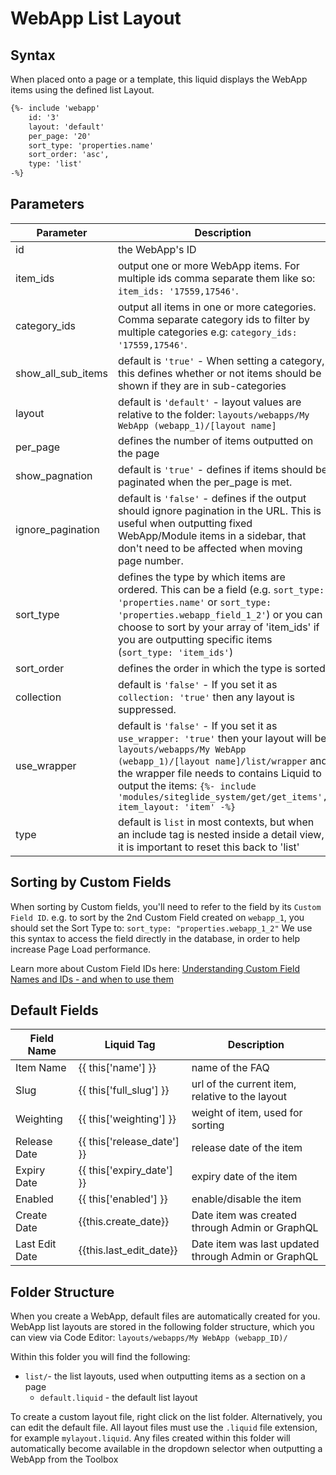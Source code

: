 # WebApp List Layout

## Syntax

When placed onto a page or a template, this liquid displays the WebApp items using the defined list Layout.

```html
{%- include 'webapp'
    id: '3'
    layout: 'default'
    per_page: '20'
    sort_type: 'properties.name'
    sort_order: 'asc',
    type: 'list' 
-%}
```

## Parameters

| **Parameter**         | **Description**                                                                                                                                                                                                                                                                                             |
| --------------------- | ----------------------------------------------------------------------------------------------------------------------------------------------------------------------------------------------------------------------------------------------------------------------------------------------------------- |
| id                    | the WebApp's ID                                                                                                                                                                                                                                                                                             |
| item\_ids             | output one or more WebApp items. For multiple ids comma separate them like so: `item_ids: '17559,17546'`.                                                                                                                                                                                                   |
| category\_ids         | output all items in one or more categories. Comma separate category ids to filter by multiple categories e.g: `category_ids: '17559,17546'`.                                                                                                                                                                |
| show\_all\_sub\_items | default is `'true'` - When setting a category, this defines whether or not items should be shown if they are in sub-categories                                                                                                                                                                              |
| layout                | default is `'default'` - layout values are relative to the folder: `layouts/webapps/My WebApp (webapp_1)/[layout name]`                                                                                                                                                                                     |
| per\_page             | defines the number of items outputted on the page                                                                                                                                                                                                                                                           |
| show\_pagnation       | default is `'true'` - defines if items should be paginated when the per\_page is met.                                                                                                                                                                                                                       |
| ignore\_pagination    | default is `'false'` - defines if the output should ignore pagination in the URL. This is useful when outputting fixed WebApp/Module items in a sidebar, that don't need to be affected when moving page number.                                                                                            |
| sort\_type            | defines the type by which items are ordered. This can be a field (e.g. `sort_type: 'properties.name'` or `sort_type: 'properties.webapp_field_1_2'`) or you can choose to sort by your array of 'item\_ids' if you are outputting specific items (`sort_type: 'item_ids'`)                                  |
| sort\_order           | defines the order in which the type is sorted                                                                                                                                                                                                                                                               |
| collection            | default is `'false'` - If you set it as `collection: 'true'` then any layout is suppressed.                                                                                                                                                                                                                 |
| use\_wrapper          | default is `'false'` - If you set it as `use_wrapper: 'true'` then your layout will be `layouts/webapps/My WebApp (webapp_1)/[layout name]/list/wrapper` and the wrapper file needs to contains Liquid to output the items: `{%- include 'modules/siteglide_system/get/get_items', item_layout: 'item' -%}` |
| type                  | default is `list` in most contexts, but when an include tag is nested inside a detail view, it is important to reset this back to 'list'                                                                                                                                                                    |

## Sorting by Custom Fields

When sorting by Custom fields, you'll need to refer to the field by its `Custom Field ID`. e.g. to sort by the 2nd Custom Field created on `webapp_1`, you should set the Sort Type to: `sort_type: "properties.webapp_1_2"` We use this syntax to access the field directly in the database, in order to help increase Page Load performance.

Learn more about Custom Field IDs here: [Understanding Custom Field Names and IDs - and when to use them](../../developer-tools/configuration/custom_fields.md)

## Default Fields

| **Field Name** | **Liquid Tag**                 | **Description**                                     |
| -------------- | ------------------------------ | --------------------------------------------------- |
| Item Name      | \{{ this\['name'] \}}          | name of the FAQ                                     |
| Slug           | \{{ this\['full\_slug'] \}}    | url of the current item, relative to the layout     |
| Weighting      | \{{ this\['weighting'] \}}     | weight of item, used for sorting                    |
| Release Date   | \{{ this\['release\_date'] \}} | release date of the item                            |
| Expiry Date    | \{{ this\['expiry\_date'] \}}  | expiry date of the item                             |
| Enabled        | \{{ this\['enabled'] \}}       | enable/disable the item                             |
| Create Date    | \{{this.create\_date\}}        | Date item was created through Admin or GraphQL      |
| Last Edit Date | \{{this.last\_edit\_date\}}    | Date item was last updated through Admin or GraphQL |

## Folder Structure

When you create a WebApp, default files are automatically created for you. WebApp list layouts are stored in the following folder structure, which you can view via Code Editor: `layouts/webapps/My WebApp (webapp_ID)/`

Within this folder you will find the following:

* `list/`- the list layouts, used when outputting items as a section on a page
  * `default.liquid` - the default list layout

To create a custom layout file, right click on the list folder. Alternatively, you can edit the default file. All layout files must use the `.liquid` file extension, for example `mylayout.liquid`. Any files created within this folder will automatically become available in the dropdown selector when outputting a WebApp from the Toolbox
